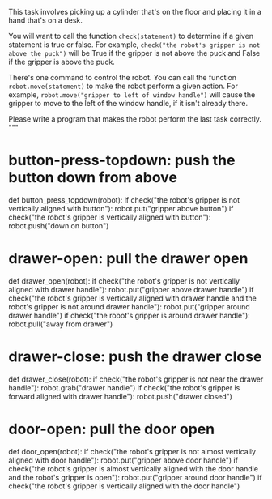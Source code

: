 

This task involves picking up a cylinder that's on the floor and placing it in a hand that's on a desk.

You will want to call the function `check(statement)` to determine if a given statement is true or false. For example, `check("the robot's gripper is not above the puck")` will be True if the gripper is not above the puck and False if the gripper is above the puck.

There's one command to control the robot. You can call the function `robot.move(statement)` to make the robot perform a given action. For example, `robot.move("gripper to left of window handle")` will cause the gripper to move to the left of the window handle, if it isn't already there.

Please write a program that makes the robot perform the last task correctly.
"""

# button-press-topdown: push the button down from above
def button_press_topdown(robot):
    if check("the robot's gripper is not vertically aligned with button"):
        robot.put("gripper above button")
    if check("the robot's gripper is vertically aligned with button"):
        robot.push("down on button")

# drawer-open: pull the drawer open
def drawer_open(robot):
    if check("the robot's gripper is not vertically aligned with drawer handle"):
        robot.put("gripper above drawer handle")
    if check("the robot's gripper is vertically aligned with drawer handle and the robot's gripper is not around drawer handle"):
        robot.put("gripper around drawer handle")
    if check("the robot's gripper is around drawer handle"):
        robot.pull("away from drawer")

# drawer-close: push the drawer close
def drawer_close(robot):
    if check("the robot's gripper is not near the drawer handle"):
        robot.grab("drawer handle")
    if check("the robot's gripper is forward aligned with drawer handle"):
        robot.push("drawer closed")

# door-open: pull the door open
def door_open(robot):
    if check("the robot's gripper is not almost vertically aligned with door handle"):
        robot.put("gripper above door handle")
    if check("the robot's gripper is almost vertically aligned with the door handle and the robot's gripper is open"):
        robot.put("gripper around door handle")
    if check("the robot's gripper is vertically aligned with the door handle")